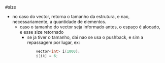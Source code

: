 #size
- no caso do vector, retorna o tamanho da estrutura, e nao, necessariamente, a quantidade de elementos.
    + caso o tamanho do vector seja informado antes, o espaço é alocado, e esse size retornado
        * se ja tiver o tamanho, dai nao se usa o pushback, e sim a repassagem por lugar, ex:
            ```c++
                vector<int> i(1000);
                i[ik] = 6;
            ```